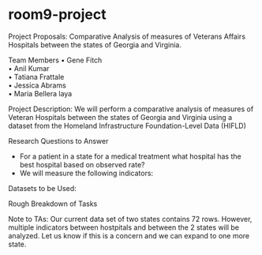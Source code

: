 # room9-project

Project Proposals: Comparative Analysis of measures of Veterans Affairs Hospitals between the states of Georgia and Virginia.

Team Members
•	Gene Fitch	
•	Anil Kumar	
•	Tatiana Frattale	
•	Jessica Abrams	
•	Maria Bellera laya

Project Description: We will perform a comparative analysis of measures of Veteran Hospitals between the states of Georgia and Virginia using a dataset from the Homeland Infrastructure Foundation-Level Data (HIFLD)

Research Questions to Answer

- For a patient in a state for a medical treatment what hospital has the best hospital based on observed rate?
-  We will measure the following indicators:

Datasets to be Used: 

Rough Breakdown of Tasks

Note to TAs: Our current data set of two states contains 72 rows. However, multiple indicators between hostpitals and between the 2 states will be analyzed. Let us know if this is a concern and we can expand to one more state.

